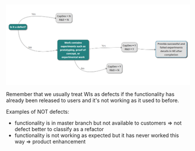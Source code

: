 
![capdev.png](/.attachments/capdev-55403c7b-05fc-47b3-8e96-0028c126bfed.png)

Remember that we usually treat WIs as defects if the functionality has already been released to users and it's not working as it used to before.

Examples of NOT defects:
- functionality is in master branch but not available to customers => not defect better to classify as a refactor
- functionality is not working as expected but it has never worked this way => product enhancement